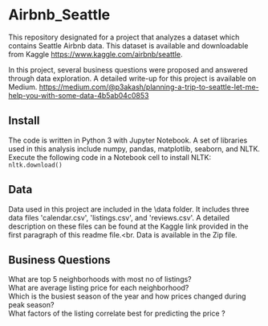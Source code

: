 # Airbnb_Seattle

This repository designated for a project that analyzes a dataset which contains Seattle Airbnb data. This dataset is available and downloadable from Kaggle https://www.kaggle.com/airbnb/seattle. 

In this project, several business questions were proposed and answered through data exploration. A detailed write-up for this project is available on Medium. https://medium.com/@p3akash/planning-a-trip-to-seattle-let-me-help-you-with-some-data-4b5ab04c0853


## Install

The code is written in Python 3 with Jupyter Notebook. A set of libraries used in this analysis include numpy, pandas, matplotlib, seaborn, and NLTK. Execute the following code in a Notebook cell to install NLTK:
`nltk.download()`

## Data

Data used in this project are included in the \data folder.
It includes three data files 'calendar.csv', 'listings.csv', and 'reviews.csv'. A detailed description on these files can be found at the Kaggle link provided in the first paragraph of this readme file.<br.
Data is available in the Zip file.

## Business Questions

What are top 5 neighborhoods with most no of listings? <br>
What are average listing price for each neighborhood? <br>
Which is the busiest season of the year and how prices changed during peak season? <br>
What factors of the listing correlate best for predicting the price ? <br>
